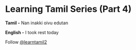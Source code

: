 # Learning Tamil Series (Part 4)

**Tamil -** Nan inakki oivu edutan

**English -** I took rest today

Follow [@learntamil2](https://twitter.com/LearnTamil2)